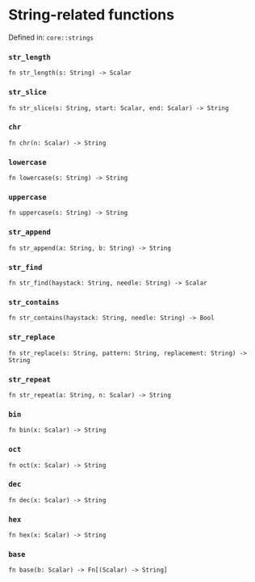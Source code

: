# String-related functions

Defined in: `core::strings`

### `str_length`

```nbt
fn str_length(s: String) -> Scalar
```

### `str_slice`

```nbt
fn str_slice(s: String, start: Scalar, end: Scalar) -> String
```

### `chr`

```nbt
fn chr(n: Scalar) -> String
```

### `lowercase`

```nbt
fn lowercase(s: String) -> String
```

### `uppercase`

```nbt
fn uppercase(s: String) -> String
```

### `str_append`

```nbt
fn str_append(a: String, b: String) -> String
```

### `str_find`

```nbt
fn str_find(haystack: String, needle: String) -> Scalar
```

### `str_contains`

```nbt
fn str_contains(haystack: String, needle: String) -> Bool
```

### `str_replace`

```nbt
fn str_replace(s: String, pattern: String, replacement: String) -> String
```

### `str_repeat`

```nbt
fn str_repeat(a: String, n: Scalar) -> String
```

### `bin`

```nbt
fn bin(x: Scalar) -> String
```

### `oct`

```nbt
fn oct(x: Scalar) -> String
```

### `dec`

```nbt
fn dec(x: Scalar) -> String
```

### `hex`

```nbt
fn hex(x: Scalar) -> String
```

### `base`

```nbt
fn base(b: Scalar) -> Fn[(Scalar) -> String]
```

